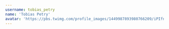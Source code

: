 ```yaml
---
username: tobias_petry
name: 'Tobias Petry'
avatar: 'https://pbs.twimg.com/profile_images/1449987893980766209/iPIfnmTE_normal.jpg'
---
```

